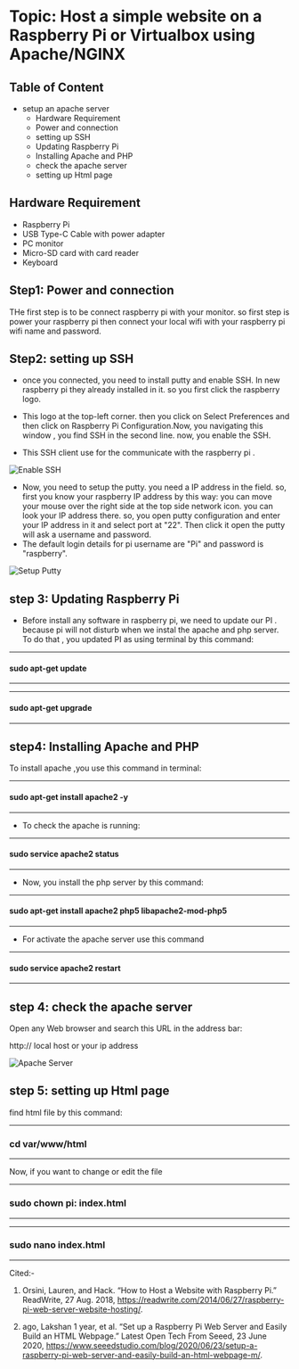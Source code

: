 
# Topic: Host a simple website on a Raspberry Pi or Virtualbox using Apache/NGINX 

## Table of Content
* setup an apache server
  * Hardware Requirement
  * Power and connection 
  * setting up  SSH 
  * Updating  Raspberry Pi
  * Installing Apache and PHP 
  * check the apache server 
  * setting up Html page


## Hardware Requirement
* Raspberry Pi
* USB Type-C Cable with power adapter
* PC monitor 
* Micro-SD card with card reader
* Keyboard

## Step1:  Power and connection  
THe first step is to be connect raspberry pi with your monitor. so first step is power your raspberry pi then connect your local wifi with your raspberry pi wifi name and password. 


## Step2: setting up  SSH 
  * once you connected, you need to install putty and enable SSH.  In new raspberry pi they already installed in it. so  you first click the raspberry logo.
  
  *  This logo at the top-left corner. then you click on  Select Preferences  and then click on  Raspberry Pi Configuration.Now, you navigating this window , you find  SSH in the second line. now, you enable the SSH.


   * This SSH client use for the communicate with the raspberry pi .

![Enable SSH](../cis106-fall21/Images/final%20projectssh%20enable%20system.jpg)

* Now, you need to setup the putty. you need a IP address in the field. so, first you know your raspberry  IP address  by this way:  you can move your mouse  over the  right side   at the top side  network icon. you can look your IP address there.   so, you open putty configuration and enter your IP address in it and select port at "22".   Then click it open the putty will ask a username and password.   
* The default login details for pi  username are "Pi" and password is "raspberry".

![Setup Putty](../cis106-fall21/Images/final%20project%20ssh%20setup.png)

## step 3: Updating  Raspberry Pi


* Before install any software in raspberry pi, we need to update our PI . because    pi will not  disturb when we instal the  apache and php server.  To do that , you updated PI as using terminal by this command:

----
#### sudo apt-get update
----


----
#### sudo apt-get upgrade
----

## step4: Installing Apache and PHP   

To install apache ,you use this command in terminal:

---
#### sudo apt-get install apache2 -y
---



* To check the apache is running: 



---
#### sudo service apache2 status
---

* Now, you install the php server by this command:

---
#### sudo apt-get install apache2 php5 libapache2-mod-php5
---



* For activate the apache server use this command



---
#### sudo service apache2 restart
---


## step 4:  check the apache server 

Open any  Web browser  and search this URL in the address bar:

http:// local host or your ip address 

![Apache Server](../cis106-fall21/Images/apache%20webserver.jpg)



## step 5: setting up Html  page

find html file by this command:

---
### cd    var/www/html
---

Now, if you want to change or edit the file

---
### sudo chown pi: index.html
---

---
### sudo nano index.html
---


Cited:- 
1. Orsini, Lauren, and Hack. “How to Host a Website with Raspberry Pi.” ReadWrite, 27 Aug. 2018, https://readwrite.com/2014/06/27/raspberry-pi-web-server-website-hosting/. 

2. ago, Lakshan 1 year, et al. “Set up a Raspberry Pi Web Server and Easily Build an HTML Webpage.” Latest Open Tech From Seeed, 23 June 2020, https://www.seeedstudio.com/blog/2020/06/23/setup-a-raspberry-pi-web-server-and-easily-build-an-html-webpage-m/. 












































